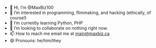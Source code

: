 - 👋 Hi, I’m @MaxBiz100
- 👀 I’m interested in programming, flimmaking, and hacking (ethically, of course!)
- 🌱 I’m currently learning Python, PHP
- 💞️ I’m looking to collaborate on nothing right now.
- 📫 How to reach me email me at main@maxbiz.ca
- 😄 Pronouns: he/him/they
<!---
MaxBiz100/MaxBiz100 is a ✨ special ✨ repository because its `README.md` (this file) appears on your GitHub profile.
You can click the Preview link to take a look at your changes.
--->
